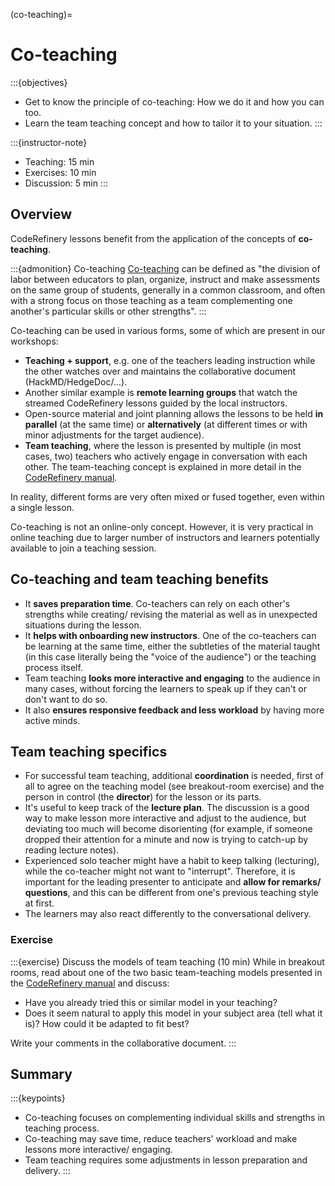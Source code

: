 (co-teaching)=

# Co-teaching

:::{objectives}
- Get to know the principle of co-teaching: How we do it and how you can too.
- Learn the team teaching concept and how to tailor it to your situation.
:::

:::{instructor-note}
- Teaching: 15 min
- Exercises: 10 min
- Discussion: 5 min
:::


## Overview

CodeRefinery lessons benefit from the application of the concepts of **co-teaching**.

:::{admonition} Co-teaching
[Co-teaching](https://en.wikipedia.org/wiki/Co-teaching) can be defined as "the division of labor between educators to plan, organize, instruct and make assessments on the same group of students, generally in a common classroom, and often with a strong focus on those teaching as a team complementing one another's particular skills or other strengths".
:::

Co-teaching can be used in various forms, some of which are present in our workshops:
- **Teaching + support**, e.g. one of the teachers leading instruction while the other watches over and maintains the collaborative document (HackMD/HedgeDoc/...).
- Another similar example is **remote learning groups** that watch the streamed CodeRefinery lessons guided by the local instructors.
- Open-source material and joint planning allows the lessons to be held **in parallel** (at the same time) or **alternatively** (at different times or with minor adjustments for the target audience).
- **Team teaching**, where the lesson is presented by multiple (in most cases, two) teachers who actively engage in conversation with each other. The team-teaching concept is explained in more detail in the [CodeRefinery manual](https://coderefinery.github.io/manuals/team-teaching/).

In reality, different forms are very often mixed or fused together, even within a single lesson.

Co-teaching is not an online-only concept. However, it is very practical in online teaching due to larger number of instructors and learners potentially available to join a teaching session.


## Co-teaching and team teaching benefits

- It **saves preparation time**. Co-teachers can rely on each other's strengths while creating/ revising the material as well as in unexpected situations during the lesson.
- It **helps with onboarding new instructors**. One of the co-teachers can be learning at the same time, either the subtleties of the material taught (in this case literally being the "voice of the audience") or the teaching process itself.
- Team teaching **looks more interactive and engaging** to the audience in many cases, without forcing the learners to speak up if they can't or don't want to do so.
- It also **ensures responsive feedback and less workload** by having more active minds.


## Team teaching specifics

- For successful team teaching, additional **coordination** is needed, first of all to agree on the teaching model (see breakout-room exercise) and the person in control (the **director**) for the lesson or its parts.
- It's useful to keep track of the **lecture plan**. The discussion is a good way to make lesson more interactive and adjust to the audience, but deviating too much will become disorienting (for example, if someone dropped their attention for a minute and now is trying to catch-up by reading lecture notes).
- Experienced solo teacher might have a habit to keep talking (lecturing), while the co-teacher might not want to "interrupt". Therefore, it is important for the leading presenter to anticipate and **allow for remarks/ questions**, and this can be different from one's previous teaching style at first.
- The learners may also react differently to the conversational delivery.


### Exercise

:::{exercise} Discuss the models of team teaching (10 min)
While in breakout rooms, read about one of the two basic team-teaching models presented in the [CodeRefinery manual](https://coderefinery.github.io/manuals/team-teaching/) and discuss:
- Have you already tried this or similar model in your teaching?
- Does it seem natural to apply this model in your subject area (tell what it is)? How could it be adapted to fit best?

Write your comments in the collaborative document.
:::


## Summary

:::{keypoints}
- Co-teaching focuses on complementing individual skills and strengths in teaching process.
- Co-teaching may save time, reduce teachers' workload and make lessons more interactive/ engaging.
- Team teaching requires some adjustments in lesson preparation and delivery.
:::
